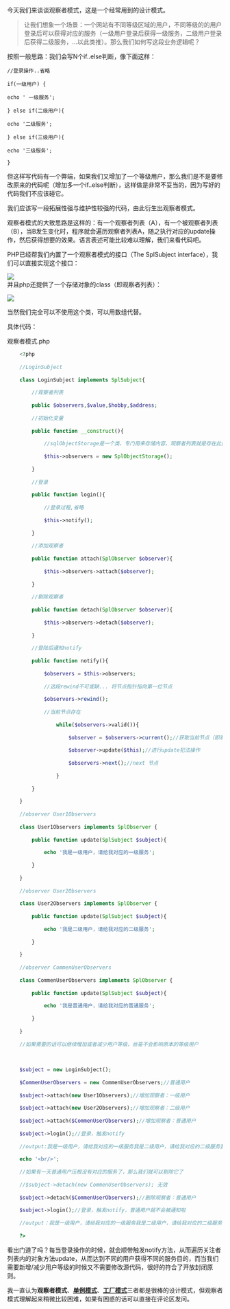 今天我们来谈谈观察者模式，这是一个经常用到的设计模式。

> 让我们想象一个场景：一个网站有不同等级区域的用户，不同等级的的用户登录后可以获得对应的服务（一级用户登录后获得一级服务，二级用户登录后获得二级服务，…以此类推）。那么我们如何写这段业务逻辑呢？

按照一般思路：我们会写N个if..else判断，像下面这样：

    //登录操作..省略
     
    if(一级用户) {
     
    echo ' 一级服务';
     
    } else if(二级用户){
     
    echo '二级服务';
     
    } else if(三级用户){
     
    echo '三级服务';
     
    }
     
    

但这样写代码有一个弊端，如果我们又增加了一个等级用户，那么我们是不是要修改原来的代码呢（增加多一个if..else判断），这样做是非常不妥当的，因为写好的代码我们不应该碰它。

我们应该写一段拓展性强与维护性较强的代码，由此衍生出观察者模式。

观察者模式的大致思路是这样的：有一个观察者列表（A），有一个被观察者列表（B），当B发生变化时，程序就会遍历观察者列表A，随之执行对应的update操作，然后获得想要的效果。语言表述可能比较难以理解，我们来看代码吧。

PHP已经帮我们内置了一个观察者模式的接口（The SplSubject interface），我们可以直接实现这个接口：

![][0]   
并且php还提供了一个存储对象的class（即观察者列表）：

![][1]

当然我们完全可以不使用这个类，可以用数组代替。

具体代码：

观察者模式.php

```php
    <?php
     
    //LoginSubject
     
    class LoginSubject implements SplSubject{
     
        //观察者列表
     
        public $observers,$value,$hobby,$address;
     
        //初始化变量
     
        public function __construct(){
     
            //sqlObjectStorage是一个类，专门用来存储内容，观察者列表就是存在此类
     
            $this->observers = new SplObjectStorage();
     
        }
     
        //登录
     
        public function login(){
     
            //登录过程,省略
     
            $this->notify();
     
        }
     
        //添加观察者
     
        public function attach(SplObserver $observer){
     
            $this->observers->attach($observer);
     
        }
     
        //剔除观察者
     
        public function detach(SplObserver $observer){
     
            $this->observers->detach($observer);
     
        }
     
        //登陆后通知notify
     
        public function notify(){
     
            $observers = $this->observers;
     
            //这段rewind不可或缺... 将节点指针指向第一位节点
     
            $observers->rewind();
     
            //当前节点存在
     
                while($observers->valid()){
     
                    $observer = $observers->current();//获取当前节点（即观察者）
     
                    $observer->update($this);//进行update犯法操作
     
                    $observers->next();//next 节点
     
                }
     
        }
     
    }
     
    //observer User1Observers
     
    class User1Observers implements SplObserver {
     
        public function update(SplSubject $subject){
     
            echo '我是一级用户，请给我对应的一级服务';
     
        }
     
    }
     
    //observer User2Observers
     
    class User2Observers implements SplObserver {
     
        public function update(SplSubject $subject){
     
            echo '我是二级用户，请给我对应的二级服务';
     
        }
     
    }
     
    //observer CommenUserObservers
     
    class CommenUserObservers implements SplObserver {
     
        public function update(SplSubject $subject){
     
            echo '我是普通用户，请给我对应的普通服务';
     
        }
     
    }
     
    //如果需要的话可以继续增加或者减少用户等级，丝毫不会影响原本的等级用户
     
    
     
    $subject = new LoginSubject();
     
    $CommenUserObservers = new CommenUserObservers;//普通用户
     
    $subject->attach(new User1Observers);//增加观察者：一级用户
     
    $subject->attach(new User2Observers);//增加观察者：二级用户
     
    $subject->attach($CommenUserObservers);//增加观察者：普通用户
     
    $subject->login();//登录，触发notify
     
    //output:我是一级用户，请给我对应的一级服务我是二级用户，请给我对应的二级服务我是普通用户，请给我对应的普通服务
     
    echo '<br/>';
     
    //如果有一天普通用户压根没有对应的服务了，那么我们就可以剔除它了
     
    //$subject->detach(new CommenUserObservers); 无效
     
    $subject->detach($CommenUserObservers);//删除观察者：普通用户
     
    $subject->login();//登录，触发notify，普通用户就不会被通知啦
     
    //output：我是一级用户，请给我对应的一级服务我是二级用户，请给我对应的二级服务
     
    ?>
```

看出门道了吗？每当登录操作的时候，就会顺带触发notify方法，从而遍历关注者列表内的对象方法update，从而达到不同的用户获得不同的服务目的，而当我们需要新增/减少用户等级的时候又不需要修改源代码，很好的符合了开放封闭原则。

我一直认为**观察者模式**、[**单例模式**][2]、[**工厂模式**][3]三者都是很棒的设计模式，但观察者模式理解起来稍微比较困难，如果有困惑的话可以直接在评论区发问。

[0]: /img/bVyhyU
[1]: /img/bVyhyW
[2]: https://segmentfault.com/a/1190000005748392
[3]: https://segmentfault.com/a/1190000005748395